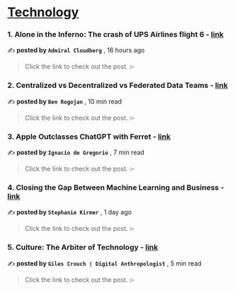 
<h1><a href=https://medium.com/tag/technology/recommended target="_blank" rel="noopener noreferrer">Technology</a></h1>
<h3>1. Alone in the Inferno: The crash of UPS Airlines flight 6 - <a href=https://medium.com/@admiralcloudberg/alone-in-the-inferno-the-crash-of-ups-airlines-flight-6-507d13f3e481?source=tag_recommended_feed---------0-84----------technology----------3cea1427_4266_42e9_9e67_4706d2d973c4------- target="_blank" rel="noopener noreferrer">link</a></h3>

✍️ **posted by `Admiral Cloudberg`** <date> , 16 hours ago</date>

<blockquote>Click the link to check out the post. ⌲</blockquote>

<h3>2. Centralized vs Decentralized vs Federated Data Teams - <a href=https://medium.com/coriers/centralized-vs-decentralized-vs-federated-data-teams-05dc14e8338d?source=tag_recommended_feed---------1-107----------technology----------3cea1427_4266_42e9_9e67_4706d2d973c4------- target="_blank" rel="noopener noreferrer">link</a></h3>

✍️ **posted by `Ben Rogojan`** <date> , 10 min read</date>

<blockquote>Click the link to check out the post. ⌲</blockquote>

<h3>3. Apple Outclasses ChatGPT with Ferret - <a href=https://medium.com/towards-artificial-intelligence/apple-outclasses-chatgpt-with-ferret-c5a4eacccda0?source=tag_recommended_feed---------2-85----------technology----------3cea1427_4266_42e9_9e67_4706d2d973c4------- target="_blank" rel="noopener noreferrer">link</a></h3>

✍️ **posted by `Ignacio de Gregorio`** <date> , 7 min read</date>

<blockquote>Click the link to check out the post. ⌲</blockquote>

<h3>4. Closing the Gap Between Machine Learning and Business - <a href=https://medium.com/towards-data-science/closing-the-gap-between-machine-learning-and-business-28897d2c8af6?source=tag_recommended_feed---------3-84----------technology----------3cea1427_4266_42e9_9e67_4706d2d973c4------- target="_blank" rel="noopener noreferrer">link</a></h3>

✍️ **posted by `Stephanie Kirmer`** <date> , 1 day ago</date>

<blockquote>Click the link to check out the post. ⌲</blockquote>

<h3>5. Culture: The Arbiter of Technology - <a href=https://medium.com/@gilescrouch/culture-the-arbiter-of-technology-1709737f2652?source=tag_recommended_feed---------4-107----------technology----------3cea1427_4266_42e9_9e67_4706d2d973c4------- target="_blank" rel="noopener noreferrer">link</a></h3>

✍️ **posted by `Giles Crouch | Digital Anthropologist`** <date> , 5 min read</date>

<blockquote>Click the link to check out the post. ⌲</blockquote>

